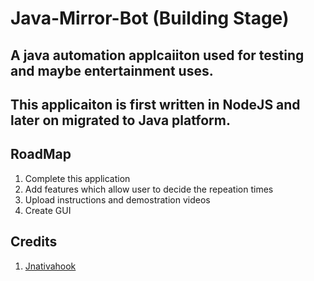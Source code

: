 # Java-Mirror-Bot (Building Stage)
## A java automation applcaiiton used for testing and maybe entertainment uses. 

## This applicaiton is first written in NodeJS and later on migrated to Java platform. 

## RoadMap 
1. Complete this application
1. Add features which allow user to decide the repeation times
1. Upload instructions and demostration videos
1. Create GUI

## Credits
1. [Jnativahook](https://github.com/kwhat/jnativehook)
